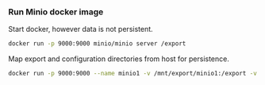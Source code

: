 ### Run Minio docker image

Start docker, however data is not persistent.

```bash
docker run -p 9000:9000 minio/minio server /export
```

Map export and configuration directories from host for persistence.

```bash
docker run -p 9000:9000 --name minio1 -v /mnt/export/minio1:/export -v /mnt/config/minio1:/root/.minio minio/minio export /export
```
